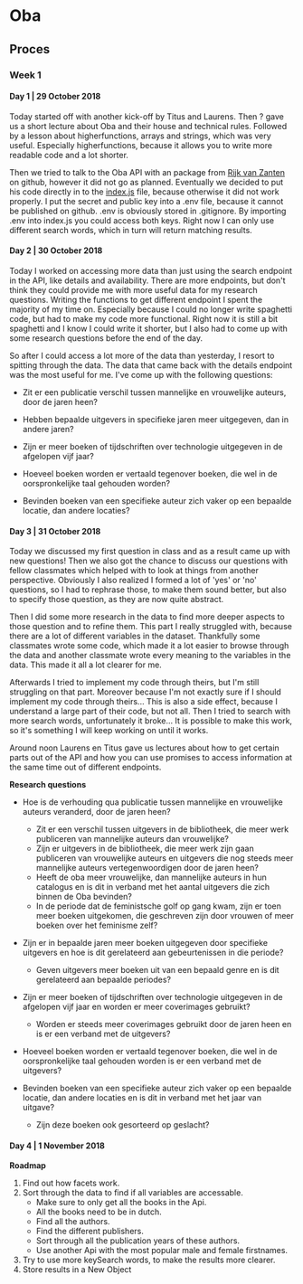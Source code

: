 # Oba


## Proces 


### Week 1


#### Day 1 | 29 October 2018

Today started off with another kick-off by Titus and Laurens. Then ? gave us a short lecture about Oba and their house and technical rules. Followed by a lesson about higherfunctions, arrays and strings, which was very useful. Especially higherfunctions, because it allows you to write more readable code and a lot shorter. 

Then we tried to talk to the Oba API with an package from [Rijk van Zanten](https://github.com/rijkvanzanten/node-oba-api) on github, however it did not go as planned. Eventually we decided to put his code directly in to the [index.js](./index.js) file, because otherwise it did not work properly. I put the secret and public key into a .env file, because it cannot be published on github. .env is obviously stored in .gitignore. By importing .env into index.js you could access both keys. Right now I can only use different search words, which in turn will return matching results. 


#### Day 2 | 30 October 2018

Today I worked on accessing more data than just using the search endpoint in the API, like details and availability. There are more endpoints, but don't think they could provide me with more useful data for my research questions. Writing the functions to get different endpoint I spent the majority of my time on. Especially because I could no longer write spaghetti code, but had to make my code more functional. Right now it is still a bit spaghetti and I know I could write it shorter, but I also had to come up with some research questions before the end of the day. 

So after I could access a lot more of the data than yesterday, I resort to spitting through the data. The data that came back with the details endpoint was the most useful for me. 
I've come up with the following questions:

* Zit er een publicatie verschil tussen mannelijke en vrouwelijke auteurs, door de jaren heen?

* Hebben bepaalde uitgevers in specifieke jaren meer uitgegeven, dan in andere jaren?

* Zijn er meer boeken of tijdschriften over technologie uitgegeven in de afgelopen vijf jaar?

* Hoeveel boeken worden er vertaald tegenover boeken, die wel in de oorspronkelijke taal gehouden worden?

* Bevinden boeken van een specifieke auteur zich vaker op een bepaalde locatie, dan andere locaties?


#### Day 3 | 31 October 2018

Today we discussed my first question in class and as a result came up with new questions! Then we also got the chance to discuss our questions with fellow classmates which helped with to look at things from another perspective. Obviously I also realized I formed a lot of 'yes' or 'no' questions, so I had to rephrase those, to make them sound better, but also to specify those question, as they are now quite abstract. 

Then I did some more research in the data to find more deeper aspects to those question and to refine them. This part I really struggled with, because there are a lot of different variables in the dataset. Thankfully some classmates wrote some code, which made it a lot easier to browse through the data and another classmate wrote every meaning to the variables in the data. This made it all a lot clearer for me. 

Afterwards I tried to implement my code through theirs, but I'm still struggling on that part. Moreover because I'm not exactly sure if I should implement my code through theirs... This is also a side effect, because I understand a large part of their code, but not all. Then I tried to search with more search words, unfortunately it broke... It is possible to make this work, so it's something I will keep working on until it works. 

Around noon Laurens en Titus gave us lectures about how to get certain parts out of the API and how you can use promises to access information at the same time out of different endpoints. 

**Research questions**

* Hoe is de verhouding qua publicatie tussen mannelijke en vrouwelijke auteurs veranderd, door de jaren heen?
    * Zit er een verschil tussen uitgevers in de bibliotheek, die meer werk publiceren van mannelijke auteurs dan vrouwelijke?
    * Zijn er uitgevers in de bibliotheek, die meer werk zijn gaan publiceren van vrouwelijke auteurs en uitgevers die nog steeds meer mannelijke auteurs vertegenwoordigen door de jaren heen?
    * Heeft de oba meer vrouwelijke, dan mannelijke auteurs in hun catalogus en is dit in verband met het aantal uitgevers die zich binnen de Oba bevinden?
    * In de periode dat de feministsche golf op gang kwam, zijn er toen meer boeken uitgekomen, die geschreven zijn door vrouwen of meer boeken over het feminisme zelf?

* Zijn er in bepaalde jaren meer boeken uitgegeven door specifieke uitgevers en hoe is dit gerelateerd aan gebeurtenissen in die periode?
    * Geven uitgevers meer boeken uit van een bepaald genre en is dit gerelateerd aan bepaalde periodes?

* Zijn er meer boeken of tijdschriften over technologie uitgegeven in de afgelopen vijf jaar en worden er meer coverimages gebruikt?
    * Worden er steeds meer coverimages gebruikt door de jaren heen en is er een verband met de uitgevers?

* Hoeveel boeken worden er vertaald tegenover boeken, die wel in de oorspronkelijke taal gehouden worden is er een verband met de uitgevers?

* Bevinden boeken van een specifieke auteur zich vaker op een bepaalde locatie, dan andere locaties en is dit in verband met het jaar van uitgave?
    * Zijn deze boeken ook gesorteerd op geslacht?


#### Day 4 | 1 November 2018

**Roadmap**

1. Find out how facets work.
2. Sort through the data to find if all variables are accessable.
    * Make sure to only get all the books in the Api.
    * All the books need to be in dutch.
    * Find all the authors.
    * Find the different publishers.
    * Sort through all the publication years of these authors.
    * Use another Api with the most popular male and female firstnames.
3. Try to use more keySearch words, to make the results more clearer. 
4. Store results in a New Object
